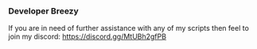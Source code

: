 ### Developer Breezy

If you are in need of further assistance with any of my scripts then feel to join my discord: https://discord.gg/MtUBh2gfPB
